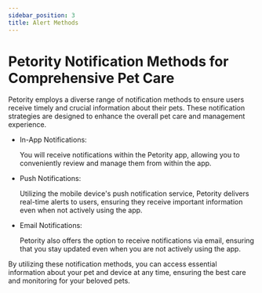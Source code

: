```yaml
---
sidebar_position: 3
title: Alert Methods
---
```


# Petority Notification Methods for Comprehensive Pet Care
Petority employs a diverse range of notification methods to ensure users receive timely and crucial information about their pets. These notification strategies are designed to enhance the overall pet care and management experience.
+ In-App Notifications: 

	You will receive notifications within the Petority app, allowing you to conveniently review and manage them from within the app.

+ Push Notifications:

	Utilizing the mobile device's push notification service, Petority delivers real-time alerts to users, ensuring they receive important information even when not actively using the app.

+ Email Notifications: 

	Petority also offers the option to receive notifications via email, ensuring that you stay updated even when you are not actively using the app.

By utilizing these notification methods, you can access essential information about your pet and device at any time, ensuring the best care and monitoring for your beloved pets.